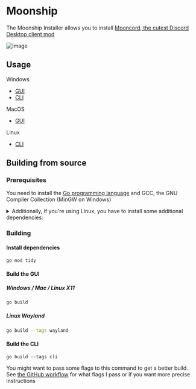 # Moonship

The Moonship Installer allows you to install [Mooncord, the cutest Discord Desktop client mod](https://github.com/PeaceOfficial/Mooncord)

![image](https://i.imgur.com/L03uUYk.png)

## Usage

Windows
- [GUI](https://github.com/PeaceOfficial/Moonship/releases/latest/download/Moonship.exe) 
- [CLI](https://github.com/PeaceOfficial/Moonship/releases/latest/download/MoonshipCli.exe)

MacOS
- [GUI](https://github.com/PeaceOfficial/Moonship/releases/latest/download/Moonship.MacOS.zip)

Linux 
- [CLI](https://github.com/PeaceOfficial/Moonship/releases/latest/download/MoonshipCli-Linux)
## Building from source

### Prerequisites 

You need to install the [Go programming language](https://go.dev/doc/install) and GCC, the GNU Compiler Collection (MinGW on Windows)

<details>
<summary>Additionally, if you're using Linux, you have to install some additional dependencies:</summary>

#### Base dependencies
```sh
apt install -y pkg-config libsdl2-dev libglx-dev libgl1-mesa-dev
dnf install pkg-config libGL-devel libXxf86vm-devel
```

#### X11 dependencies
```sh
apt install -y xorg-dev
dnf install libXcursor-devel libXi-devel libXinerama-devel libXrandr-devel
```

#### Wayland dependencies
```sh
apt install -y libwayland-dev libxkbcommon-dev wayland-protocols extra-cmake-modules
dnf install wayland-devel libxkbcommon-devel wayland-protocols-devel extra-cmake-modules
```

</details>

### Building

#### Install dependencies

```sh
go mod tidy
```

#### Build the GUI

##### Windows / Mac / Linux X11
```sh
go build
```

##### Linux Wayland
```sh
go build --tags wayland
```

#### Build the CLI
```
go build --tags cli
```

You might want to pass some flags to this command to get a better build.
See [the GitHub workflow](https://github.com/PeaceOfficial/Moonship/blob/main/.github/workflows/release.yml) for what flags I pass or if you want more precise instructions
